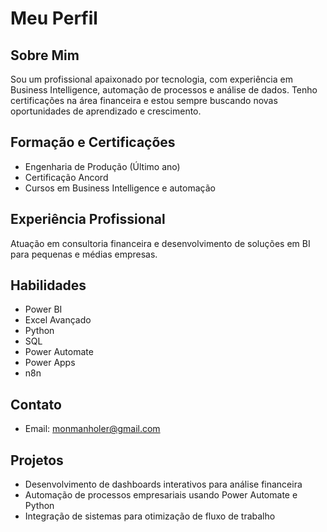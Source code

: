 # Meu Perfil

## Sobre Mim
Sou um profissional apaixonado por tecnologia, com experiência em Business Intelligence, automação de processos e análise de dados. Tenho certificações na área financeira e estou sempre buscando novas oportunidades de aprendizado e crescimento.

## Formação e Certificações
- Engenharia de Produção (Último ano)
- Certificação Ancord
- Cursos em Business Intelligence e automação

## Experiência Profissional
Atuação em consultoria financeira e desenvolvimento de soluções em BI para pequenas e médias empresas.

## Habilidades
- Power BI
- Excel Avançado
- Python
- SQL
- Power Automate
- Power Apps
- n8n

## Contato
- Email: monmanholer@gmail.com

## Projetos
- Desenvolvimento de dashboards interativos para análise financeira
- Automação de processos empresariais usando Power Automate e Python
- Integração de sistemas para otimização de fluxo de trabalho
